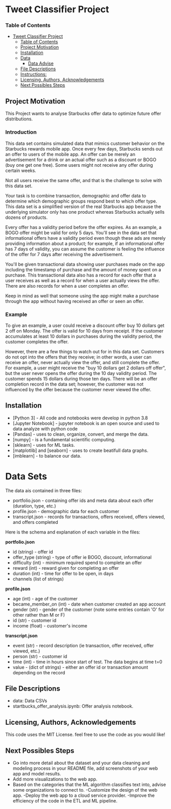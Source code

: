 # Tweet Classifier Project

### Table of Contents

- [Tweet Classifier Project](#tweet-classifier-project)
    - [Table of Contents](#table-of-contents)
  - [Project Motivation<a name="motivation"></a>](#project-motivation)
  - [Installation <a name="installation"></a>](#installation-)
  - [Data](#data)
    - [Data Advise](#data-advise)
  - [File Descriptions <a name="files"></a>](#file-descriptions-)
  - [Instructions:](#instructions)
  - [Licensing, Authors, Acknowledgements<a name="licensing"></a>](#licensing-authors-acknowledgements)
  - [Next Possibles Steps](#next-possibles-steps)

## Project Motivation<a name="motivation"></a>

This Project wants to analyse Starbucks offer data to optimize future offer distributions.

### Introduction

This data set contains simulated data that mimics customer behavior on the Starbucks rewards mobile app. Once every few days, Starbucks sends out an offer to users of the mobile app. An offer can be merely an advertisement for a drink or an actual offer such as a discount or BOGO (buy one get one free). Some users might not receive any offer during certain weeks. 

Not all users receive the same offer, and that is the challenge to solve with this data set.

Your task is to combine transaction, demographic and offer data to determine which demographic groups respond best to which offer type. This data set is a simplified version of the real Starbucks app because the underlying simulator only has one product whereas Starbucks actually sells dozens of products.

Every offer has a validity period before the offer expires. As an example, a BOGO offer might be valid for only 5 days. You'll see in the data set that informational offers have a validity period even though these ads are merely providing information about a product; for example, if an informational offer has 7 days of validity, you can assume the customer is feeling the influence of the offer for 7 days after receiving the advertisement.

You'll be given transactional data showing user purchases made on the app including the timestamp of purchase and the amount of money spent on a purchase. This transactional data also has a record for each offer that a user receives as well as a record for when a user actually views the offer. There are also records for when a user completes an offer. 

Keep in mind as well that someone using the app might make a purchase through the app without having received an offer or seen an offer.

### Example

To give an example, a user could receive a discount offer buy 10 dollars get 2 off on Monday. The offer is valid for 10 days from receipt. If the customer accumulates at least 10 dollars in purchases during the validity period, the customer completes the offer.

However, there are a few things to watch out for in this data set. Customers do not opt into the offers that they receive; in other words, a user can receive an offer, never actually view the offer, and still complete the offer. For example, a user might receive the "buy 10 dollars get 2 dollars off offer", but the user never opens the offer during the 10 day validity period. The customer spends 15 dollars during those ten days. There will be an offer completion record in the data set; however, the customer was not influenced by the offer because the customer never viewed the offer.

## Installation <a name="installation"></a>

* [Python 3] - All code and notebooks were develop in python 3.8
* [Jupyter Notebook] - jupyter notebook is an open source and used to data analyze with python code
* [Pandas] - uses to clean, organize, convert, and merge the data.
* [numpy] - is a fundamental scientific computing.
* [sklearn] - uses for ML tasks.
* [matplotlib] and [seaborn] - uses to create beatifull data graphs.
* [imblearn] - to balance our data.



# Data Sets

The data ais contained in three files:

* portfolio.json - containing offer ids and meta data about each offer (duration, type, etc.)
* profile.json - demographic data for each customer
* transcript.json - records for transactions, offers received, offers viewed, and offers completed

Here is the schema and explanation of each variable in the files:

**portfolio.json**
* id (string) - offer id
* offer_type (string) - type of offer ie BOGO, discount, informational
* difficulty (int) - minimum required spend to complete an offer
* reward (int) - reward given for completing an offer
* duration (int) - time for offer to be open, in days
* channels (list of strings)

**profile.json**
* age (int) - age of the customer 
* became_member_on (int) - date when customer created an app account
* gender (str) - gender of the customer (note some entries contain 'O' for other rather than M or F)
* id (str) - customer id
* income (float) - customer's income

**transcript.json**
* event (str) - record description (ie transaction, offer received, offer viewed, etc.)
* person (str) - customer id
* time (int) - time in hours since start of test. The data begins at time t=0
* value - (dict of strings) - either an offer id or transaction amount depending on the record

## File Descriptions <a name="files"></a>

- data: Data CSVs
- startbucks_offer_analysis.ipynb: Offer analysis notebook.


## Licensing, Authors, Acknowledgements<a name="licensing"></a>

This code uses the MIT License. feel free to use the code as you would like!


## Next Possibles Steps

- Go into more detail about the dataset and your data cleaning and modeling process in your README file, add screenshots of your web app and model results.
- Add more visualizations to the web app.
- Based on the categories that the ML algorithm classifies text into, advise some organizations to connect to.
-Customize the design of the web app.
-Deploy the web app to a cloud service provider.
-Improve the efficiency of the code in the ETL and ML pipeline.